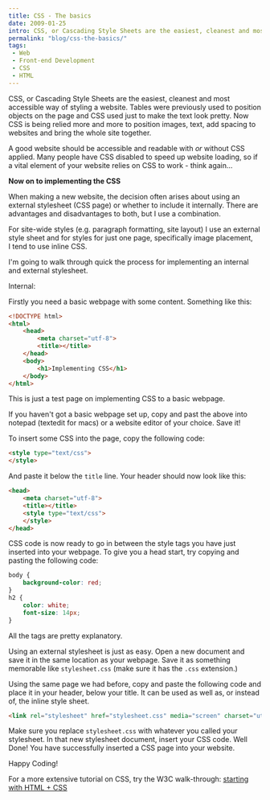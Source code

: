 ```yaml
---
title: CSS - The basics
date: 2009-01-25
intro: CSS, or Cascading Style Sheets are the easiest, cleanest and most accessible way of styling a website. Tables were previously used to position objects on the page and CSS used just to make the text look pretty. Now CSS is being relied more and more to position images, text, add spacing to websites and bring the whole site together.
permalink: "blog/css-the-basics/"
tags:
 - Web
 - Front-end Development
 - CSS
 - HTML
---
```


CSS, or Cascading Style Sheets are the easiest, cleanest and most accessible way of styling a website. Tables were previously used to position objects on the page and CSS used just to make the text look pretty. Now CSS is being relied more and more to position images, text, add spacing to websites and bring the whole site together.

A good website should be accessible and readable with _or_ without CSS applied. Many people have CSS disabled to speed up website loading, so if a vital element of your website relies on CSS to work - think again...

**Now on to implementing the CSS**

When making a new website, the decision often arises about using an external stylesheet (CSS page) or whether to include it internally. There are advantages and disadvantages to both, but I use a combination.

For site-wide styles (e.g. paragraph formatting, site layout) I use an external style sheet and for styles for just one page, specifically image placement, I tend to use inline CSS.

I'm going to walk through quick the process for implementing an internal and external stylesheet.

Internal:

Firstly you need a basic webpage with some content. Something like this:

```html
<!DOCTYPE html>
<html>
	<head>
		<meta charset="utf-8">
		<title></title>
	</head>
	<body>
		<h1>Implementing CSS</h1>
	</body>
</html>
```

This is just a test page on implementing CSS to a basic webpage.

If you haven't got a basic webpage set up, copy and past the above into notepad (textedit for macs) or a website editor of your choice. Save it!

To insert some CSS into the page, copy the following code:

```html
<style type="text/css">
</style>
```

And paste it below the `title` line. Your header should now look like this:

```html
<head>
	<meta charset="utf-8">
	<title></title>
	<style type="text/css">
	</style>
</head>
```

CSS code is now ready to go in between the style tags you have just inserted into your webpage. To give you a head start, try copying and pasting the following code:

```css
body {
	background-color: red;
}
h2 {
	color: white;
	font-size: 14px;
}
```

All the tags are pretty explanatory.

Using an external stylesheet is just as easy. Open a new document and save it in the same location as your webpage. Save it as something memorable like `stylesheet.css` (make sure it has the `.css` extension.)

Using the same page we had before, copy and paste the following code and place it in your header, below your title. It can be used as well as, or instead of, the inline style sheet.

```html
<link rel="stylesheet" href="stylesheet.css" media="screen" charset="utf-8">
```

Make sure you replace `stylesheet.css` with whatever you called your stylesheet. In that new stylesheet document, insert your CSS code. Well Done! You have successfully inserted a CSS page into your website.

Happy Coding!

For a more extensive tutorial on CSS, try the W3C walk-through: [starting with HTML + CSS](http://www.w3.org/Style/Examples/011/firstcss)
